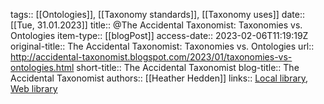 tags:: [[Ontologies]], [[Taxonomy standards]], [[Taxonomy uses]]
date:: [[Tue, 31.01.2023]]
title:: @The Accidental Taxonomist: Taxonomies vs. Ontologies
item-type:: [[blogPost]]
access-date:: 2023-02-06T11:19:19Z
original-title:: The Accidental Taxonomist: Taxonomies vs. Ontologies
url:: http://accidental-taxonomist.blogspot.com/2023/01/taxonomies-vs-ontologies.html
short-title:: The Accidental Taxonomist
blog-title:: The Accidental Taxonomist
authors:: [[Heather Hedden]]
links:: [Local library](zotero://select/library/items/HCZFB4XZ), [Web library](https://www.zotero.org/users/6520516/items/HCZFB4XZ)
